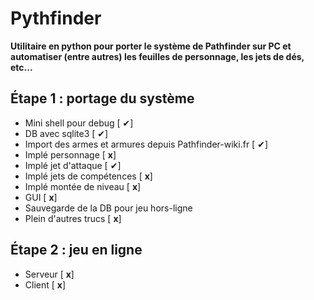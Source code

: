 # Pythfinder

__Utilitaire en python pour porter le système de Pathfinder sur PC et automatiser (entre autres) les feuilles de personnage, les jets de dés, etc...__

## Étape 1 : portage du système
* Mini shell pour debug [ ✔]
* DB avec sqlite3 [ ✔]
* Import des armes et armures depuis Pathfinder-wiki.fr [ ✔]
* Implé personnage [ __x__]
* Implé jet d'attaque [ ✔]
* Implé jets de compétences [ __x__]
* Implé montée de niveau [ __x__]
* GUI [ __x__]
* Sauvegarde de la DB pour jeu hors-ligne
* Plein d'autres trucs [ __x__]

## Étape 2 : jeu en ligne
* Serveur [ __x__]
* Client [ __x__]